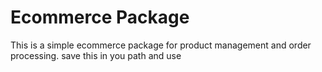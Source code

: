 # Ecommerce Package

This is a simple ecommerce package for product management and order processing.  save this in you path and use 
